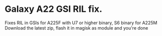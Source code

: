 # Galaxy A22 GSI RIL fix.

Fixes RIL in GSIs for A225F with U7 or higher binary, S6 binary for A225M
Download the latest zip, flash it in magisk as module and you're done
